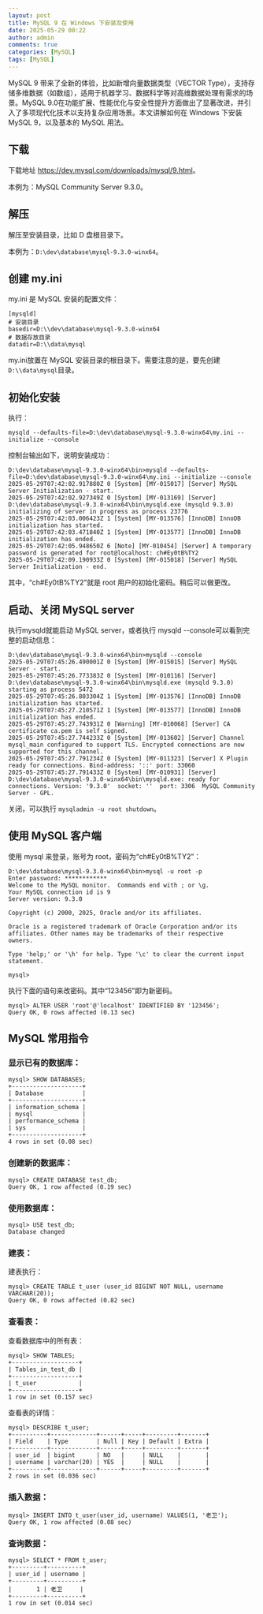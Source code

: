```yaml
---
layout: post
title: MySQL 9 在 Windows 下安装及使用    
date: 2025-05-29 00:22
author: admin
comments: true
categories: [MySQL]
tags: [MySQL]
---
```


MySQL 9 带来了全新的体验，比如新增向量数据类型（VECTOR Type），支持存储多维数据（如数组），适用于机器学习、数据科学等对高维数据处理有需求的场景。MySQL 9.0在功能扩展、性能优化与安全性提升方面做出了显著改进，并引入了多项现代化技术以支持复杂应用场景。本文讲解如何在 Windows 下安装 MySQL 9，以及基本的 MySQL 用法。

<!-- more -->


## 下载

下载地址 <https://dev.mysql.com/downloads/mysql/9.html>。

本例为：MySQL Community Server 9.3.0。

## 解压

解压至安装目录，比如 D 盘根目录下。

本例为：`D:\dev\database\mysql-9.3.0-winx64`。

## 创建 my.ini 

my.ini 是 MySQL 安装的配置文件：

```
[mysqld]
# 安装目录
basedir=D:\\dev\database\mysql-9.3.0-winx64
# 数据存放目录
datadir=D:\\data\mysql
```


my.ini放置在 MySQL 安装目录的根目录下。需要注意的是，要先创建`D:\\data\mysql`目录。


## 初始化安装

执行：

```
mysqld --defaults-file=D:\dev\database\mysql-9.3.0-winx64\my.ini --initialize --console
```

控制台输出如下，说明安装成功：

```
D:\dev\database\mysql-9.3.0-winx64\bin>mysqld --defaults-file=D:\dev\database\mysql-9.3.0-winx64\my.ini --initialize --console
2025-05-29T07:42:02.917880Z 0 [System] [MY-015017] [Server] MySQL Server Initialization - start.
2025-05-29T07:42:02.927349Z 0 [System] [MY-013169] [Server] D:\dev\database\mysql-9.3.0-winx64\bin\mysqld.exe (mysqld 9.3.0) initializing of server in progress as process 23776
2025-05-29T07:42:03.006423Z 1 [System] [MY-013576] [InnoDB] InnoDB initialization has started.
2025-05-29T07:42:03.471840Z 1 [System] [MY-013577] [InnoDB] InnoDB initialization has ended.
2025-05-29T07:42:05.948650Z 6 [Note] [MY-010454] [Server] A temporary password is generated for root@localhost: ch#Ey0tB%TY2
2025-05-29T07:42:09.190933Z 0 [System] [MY-015018] [Server] MySQL Server Initialization - end.
```


其中，“ch#Ey0tB%TY2”就是 root 用户的初始化密码。稍后可以做更改。

## 启动、关闭 MySQL server

执行mysqld就能启动 MySQL server，或者执行 mysqld --console可以看到完整的启动信息：

```
D:\dev\database\mysql-9.3.0-winx64\bin>mysqld --console
2025-05-29T07:45:26.490001Z 0 [System] [MY-015015] [Server] MySQL Server - start.
2025-05-29T07:45:26.773383Z 0 [System] [MY-010116] [Server] D:\dev\database\mysql-9.3.0-winx64\bin\mysqld.exe (mysqld 9.3.0) starting as process 5472
2025-05-29T07:45:26.803304Z 1 [System] [MY-013576] [InnoDB] InnoDB initialization has started.
2025-05-29T07:45:27.210571Z 1 [System] [MY-013577] [InnoDB] InnoDB initialization has ended.
2025-05-29T07:45:27.743931Z 0 [Warning] [MY-010068] [Server] CA certificate ca.pem is self signed.
2025-05-29T07:45:27.744233Z 0 [System] [MY-013602] [Server] Channel mysql_main configured to support TLS. Encrypted connections are now supported for this channel.
2025-05-29T07:45:27.791234Z 0 [System] [MY-011323] [Server] X Plugin ready for connections. Bind-address: '::' port: 33060
2025-05-29T07:45:27.791433Z 0 [System] [MY-010931] [Server] D:\dev\database\mysql-9.3.0-winx64\bin\mysqld.exe: ready for connections. Version: '9.3.0'  socket: ''  port: 3306  MySQL Community Server - GPL.
```


关闭，可以执行 `mysqladmin -u root shutdown`。


## 使用 MySQL 客户端

使用 mysql 来登录，账号为 root，密码为“ch#Ey0tB%TY2”：

```
D:\dev\database\mysql-9.3.0-winx64\bin>mysql -u root -p
Enter password: ************
Welcome to the MySQL monitor.  Commands end with ; or \g.
Your MySQL connection id is 9
Server version: 9.3.0

Copyright (c) 2000, 2025, Oracle and/or its affiliates.

Oracle is a registered trademark of Oracle Corporation and/or its
affiliates. Other names may be trademarks of their respective
owners.

Type 'help;' or '\h' for help. Type '\c' to clear the current input statement.

mysql>
```

执行下面的语句来改密码。其中“123456”即为新密码。

```
mysql> ALTER USER 'root'@'localhost' IDENTIFIED BY '123456';
Query OK, 0 rows affected (0.13 sec)
```

## MySQL 常用指令

### 显示已有的数据库：

```
mysql> SHOW DATABASES;
+--------------------+
| Database           |
+--------------------+
| information_schema |
| mysql              |
| performance_schema |
| sys                |
+--------------------+
4 rows in set (0.08 sec)
```

### 创建新的数据库：

```
mysql> CREATE DATABASE test_db;
Query OK, 1 row affected (0.19 sec)
```

### 使用数据库：

```
mysql> USE test_db;
Database changed
```

### 建表：

建表执行：

```
mysql> CREATE TABLE t_user (user_id BIGINT NOT NULL, username VARCHAR(20));
Query OK, 0 rows affected (0.82 sec)
```


### 查看表：

查看数据库中的所有表：

```
mysql> SHOW TABLES;
+-------------------+
| Tables_in_test_db |
+-------------------+
| t_user            |
+-------------------+
1 row in set (0.157 sec)
```


查看表的详情：

```
mysql> DESCRIBE t_user;
+----------+-------------+------+-----+---------+-------+
| Field    | Type        | Null | Key | Default | Extra |
+----------+-------------+------+-----+---------+-------+
| user_id  | bigint      | NO   |     | NULL    |       |
| username | varchar(20) | YES  |     | NULL    |       |
+----------+-------------+------+-----+---------+-------+
2 rows in set (0.036 sec)
```

### 插入数据：

```
mysql> INSERT INTO t_user(user_id, username) VALUES(1, '老卫');
Query OK, 1 row affected (0.08 sec)
```


### 查询数据：

```
mysql> SELECT * FROM t_user;
+---------+----------+
| user_id | username |
+---------+----------+
|       1 | 老卫     |
+---------+----------+
1 row in set (0.014 sec)
```